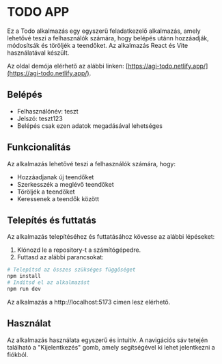 # TODO APP

Ez a Todo alkalmazás egy egyszerű feladatkezelő alkalmazás, amely lehetővé teszi a felhasználók számára, hogy belépés utánn hozzáadják, módosítsák és töröljék a teendőket.
Az alkalmazás React és Vite használatával készült.

Az oldal demója elérhető az alábbi linken: [https://agi-todo.netlify.app/](https://agi-todo.netlify.app/).

## Belépés

- Felhasználónév: teszt
- Jelszó: teszt123
- Belépés csak ezen adatok megadásával lehetséges

## Funkcionalitás

Az alkalmazás lehetővé teszi a felhasználók számára, hogy:

- Hozzáadjanak új teendőket
- Szerkesszék a meglévő teendőket
- Töröljék a teendőket
- Keressenek a teendők között

## Telepítés és futtatás

Az alkalmazás telepítéséhez és futtatásához kövesse az alábbi lépéseket:

1. Klónozd le a repository-t a számítógépedre.
2. Futtasd az alábbi parancsokat:

```sh
# Telepítsd az összes szükséges függőséget
npm install
# Indítsd el az alkalmazást
npm run dev
```

Az alkalmazás a http://localhost:5173 címen lesz elérhető.

## Használat

Az alkalmazás használata egyszerű és intuitív. A navigációs sáv tetején található a "Kijelentkezés" gomb, amely segítségével ki lehet jelentkezni a fiókból.
